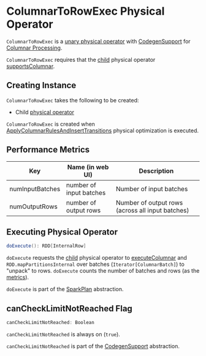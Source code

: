 # ColumnarToRowExec Physical Operator

`ColumnarToRowExec` is a [unary physical operator](UnaryExecNode.md) with [CodegenSupport](CodegenSupport.md) for [Columnar Processing](../new-and-noteworthy/columnar-processing.md).

`ColumnarToRowExec` requires that the [child](#child) physical operator [supportsColumnar](SparkPlan.md#supportsColumnar).

## Creating Instance

`ColumnarToRowExec` takes the following to be created:

* <span id="child"> Child [physical operator](SparkPlan.md)

`ColumnarToRowExec` is created when [ApplyColumnarRulesAndInsertTransitions](../physical-optimizations/ApplyColumnarRulesAndInsertTransitions.md) physical optimization is executed.

## <span id="metrics"> Performance Metrics

Key             | Name (in web UI)        | Description
----------------|-------------------------|---------
numInputBatches | number of input batches | Number of input batches
numOutputRows   | number of output rows   | Number of output rows (across all input batches)

## <span id="doExecute"> Executing Physical Operator

```scala
doExecute(): RDD[InternalRow]
```

`doExecute` requests the [child](#child) physical operator to [executeColumnar](SparkPlan.md#executeColumnar) and `RDD.mapPartitionsInternal` over batches (`Iterator[ColumnarBatch]`) to "unpack" to rows. `doExecute` counts the number of batches and rows (as the [metrics](#metrics)).

`doExecute` is part of the [SparkPlan](SparkPlan.md#doExecute) abstraction.

## <span id="canCheckLimitNotReached"> canCheckLimitNotReached Flag

```scala
canCheckLimitNotReached: Boolean
```

`canCheckLimitNotReached` is always on (`true`).

`canCheckLimitNotReached` is part of the [CodegenSupport](CodegenSupport.md#canCheckLimitNotReached) abstraction.
